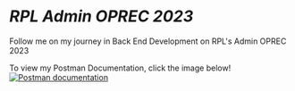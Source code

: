 # _RPL Admin OPREC 2023_
Follow me on my journey in Back End Development on RPL's Admin OPREC 2023

To view my Postman Documentation, click the image below!
[![Postman documentation](https://camo.githubusercontent.com/5f66158abe9425321aa3de25dfe6193a138b5edf8448b06f5481095a1dbfc79e/68747470733a2f2f6173736574732e676574706f73746d616e2e636f6d2f636f6d6d6f6e2d73686172652f706f73746d616e2d6769746875622d6c6f676f2e706e67)](https://documenter.getpostman.com/view/25927065/2s93CPqs54?)
